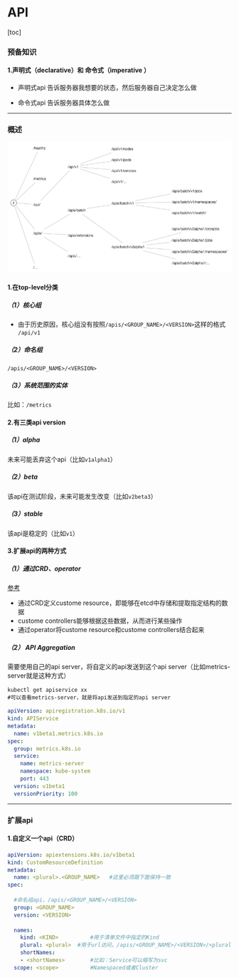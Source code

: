 # API

[toc]

### 预备知识

#### 1.声明式（declarative）和 命令式（imperative ）
* 声明式api
告诉服务器我想要的状态，然后服务器自己决定怎么做

* 命令式api
告诉服务器具体怎么做

***

### 概述

![](./imgs/api_01.png)

#### 1.在top-level分类

##### （1）核心组
* 由于历史原因，核心组没有按照`/apis/<GROUP_NAME>/<VERSION>`这样的格式
`/api/v1`

##### （2）命名组
`/apis/<GROUP_NAME>/<VERSION>`

##### （3）系统范围的实体
比如：`/metrics`


#### 2.有三类api version

##### （1）alpha
未来可能丢弃这个api（比如`v1alpha1`）

##### （2）beta
该api在测试阶段，未来可能发生改变（比如`v2beta3`）

##### （3）stable
该api是稳定的（比如`v1`）

#### 3.扩展api的两种方式

##### （1）通过CRD、operator
[参考](https://kubernetes.io/docs/concepts/extend-kubernetes/api-extension/custom-resources/)
* 通过CRD定义custome resource，即能够在etcd中存储和提取指定结构的数据
* custome controllers能够根据这些数据，从而进行某些操作
* 通过operator将custome resource和custome controllers结合起来

##### （2） API Aggregation
需要使用自己的api server，将自定义的api发送到这个api server（比如metrics-server就是这种方式）
```shell
kubectl get apiservice xx
#可以查看metrics-server，就是将api发送到指定的api server
```
```yaml
apiVersion: apiregistration.k8s.io/v1
kind: APIService
metadata:
  name: v1beta1.metrics.k8s.io
spec:
  group: metrics.k8s.io
  service:
    name: metrics-server
    namespace: kube-system
    port: 443
  version: v1beta1
  versionPriority: 100
```

***

### 扩展api

#### 1.自定义一个api（CRD）
```yaml
apiVersion: apiextensions.k8s.io/v1beta1
kind: CustomResourceDefinition
metadata:
  name: <plural>.<GROUP_NAME>   #这里必须跟下面保持一致
spec:

  #命名组api，/apis/<GROUP_NAME>/<VERSION>
  group: <GROUP_NAME>   
  version: <VERSION>    

  names:
    kind: <KIND>          #用于清单文件中指定的Kind
    plural: <plural>  #用于url访问，/apis/<GROUP_NAME>/<VERSION>/<plural>
    shortNames:
    - <shortNames>        #比如：Service可以缩写为svc
  scope: <scope>          #Namespaced或者Cluster
```
